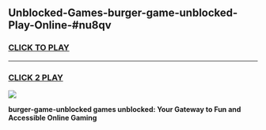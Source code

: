
## Unblocked-Games-burger-game-unblocked-Play-Online-#nu8qv
<h3>
<a href="https://premium.freeplayer.one?title=burger-game-unblocked&ref=27F">CLICK TO PLAY</a></h3>
<hr>

<h3>
<a href="https://premium.freeplayer.one?title=burger-game-unblocked&ref=27F">CLICK 2 PLAY</a>
  
</h3>

<a href="https://premium.freeplayer.one?title=burger-game-unblocked&ref=27F"><img src="https://clearcache.store/games.png"></a>


**burger-game-unblocked games unblocked: Your Gateway to Fun and Accessible Online Gaming**
